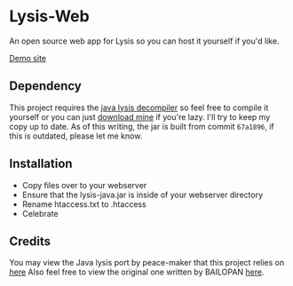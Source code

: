# Lysis-Web
An open source web app for Lysis so you can host it yourself if you'd like.

[Demo site](http://headlinedev.xyz/lysis/)

## Dependency
This project requires the [java lysis decompiler](https://github.com/peace-maker/lysis-java) so feel free to compile it yourself or you can just
[download mine](http://www.headlinedev.xyz/lysis/lysis-java.jar) if you're lazy. I'll try to keep my copy up to date. As of this writing, the jar is built from commit `67a1896`, if this is outdated, please let me know.

## Installation
- Copy files over to your webserver
- Ensure that the lysis-java.jar is inside of your webserver directory
- Rename htaccess.txt to .htaccess
- Celebrate

## Credits
You may view the Java lysis port by peace-maker that this project relies on [here](https://github.com/peace-maker/lysis-java)
Also feel free to view the original one written by BAILOPAN [here](https://forums.alliedmods.net/showthread.php?t=170898).

